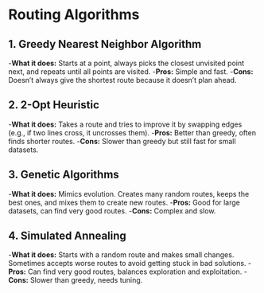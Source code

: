 # Routing Algorithms

## **1. Greedy Nearest Neighbor Algorithm**
-**What it does:** Starts at a point, always picks the closest unvisited point next, and repeats until all points are visited.
-**Pros:** Simple and fast.
-**Cons:** Doesn’t always give the shortest route because it doesn’t plan ahead.

## **2. 2-Opt Heuristic**
-**What it does:** Takes a route and tries to improve it by swapping edges (e.g., if two lines cross, it uncrosses them).
-**Pros:** Better than greedy, often finds shorter routes.
-**Cons:** Slower than greedy but still fast for small datasets.

## **3. Genetic Algorithms**
-**What it does:** Mimics evolution. Creates many random routes, keeps the best ones, and mixes them to create new routes.
-**Pros:** Good for large datasets, can find very good routes.
-**Cons:** Complex and slow.

## **4. Simulated Annealing**
-**What it does:** Starts with a random route and makes small changes. Sometimes accepts worse routes to avoid getting stuck in bad solutions.
-**Pros:** Can find very good routes, balances exploration and exploitation.
-**Cons:** Slower than greedy, needs tuning.
